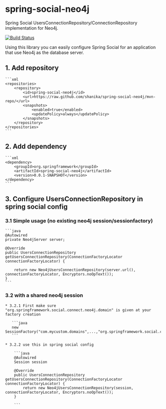 # spring-social-neo4j
Spring Social UsersConnectionRepository/ConnectionRepository implementation for Neo4j.

[![Build Status](https://travis-ci.org/shanika/spring-social-neo4j.svg)](https://travis-ci.org/shanika/spring-social-neo4j)

Using this library you can easily configure Spring Social for an application that use Neo4j as the database server. 

## 1. Add repository

    ```xml
    <repositories>
        <repository>
            <id>spring-social-neo4j</id>
            <url>https://raw.github.com/shanika/spring-social-neo4j/mvn-repo/</url>
            <snapshots>
                <enabled>true</enabled>
                <updatePolicy>always</updatePolicy>
            </snapshots>
        </repository>
    </repositories>
    ```

## 2. Add dependency
    
    
    ```xml
    <dependency>
        <groupId>org.springframework</groupId>
        <artifactId>spring-social-neo4j</artifactId>
        <version>0.0.1-SNAPSHOT</version>
    </dependency>
    ```    

## 3. Configure UsersConnectionRepository in spring social config

### 3.1 Simple usage (no existing neo4j session/sessionfactory)

    ```java
    @Autowired
    private Neo4jServer server;
    
    @Override
    public UsersConnectionRepository getUsersConnectionRepository(ConnectionFactoryLocator connectionFactoryLocator) {

        return new Neo4jUsersConnectionRepository(server.url(), connectionFactoryLocator, Encryptors.noOpText());
    }
    ```

### 3.2 with a shared neo4j session
    
    * 3.2.1 First make sure "org.springframework.social.connect.neo4j.domain" is given at your factory creation 
    
       ```java
       new SessionFactory("com.mycustom.domains",...,"org.springframework.social.connect.neo4j.domain")
       ```
   
    * 3.2.2 use this in spring social config
    
        ```java
        @Autowired
        Session session
        
        @Override
        public UsersConnectionRepository getUsersConnectionRepository(ConnectionFactoryLocator connectionFactoryLocator) {
            return new Neo4jUsersConnectionRepository(session, connectionFactoryLocator, Encryptors.noOpText());
        }
    
        ```
